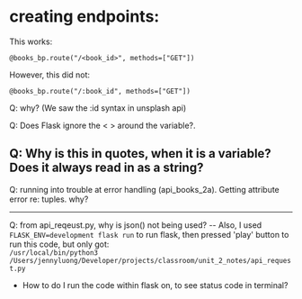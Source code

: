 # creating endpoints:
This works:
```
@books_bp.route("/<book_id>", methods=["GET"])
```
However, this did not:
```
@books_bp.route("/:book_id", methods=["GET"])
```
Q: why? (We saw the :id syntax in unsplash api)  

Q: Does Flask ignore the < > around the variable?.  

Q: Why is this in quotes, when it is a variable?  Does it always read in as a string?
---

Q: running into trouble at error handling (api_books_2a). Getting attribute error re: tuples. why?

---
Q: from api_reqeust.py, why is json() not being used?
 -- Also, I used `FLASK_ENV=development flask run` to run flask, then pressed 'play' button to run this code, but only got:   
 `/usr/local/bin/python3 /Users/jennyluong/Developer/projects/classroom/unit_2_notes/api_request.py`    
 - How to do I run the code within flask on, to see status code in terminal?
